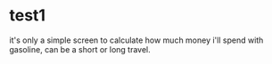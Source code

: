 # test1
it's only a simple screen to calculate how much money i'll spend with gasoline, can be a short or long travel.
